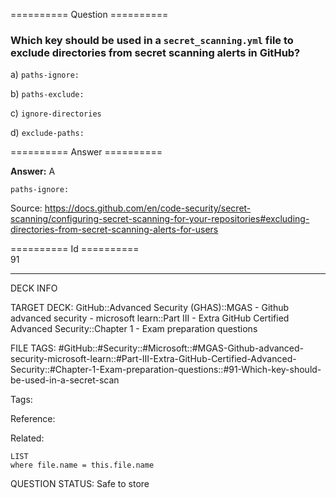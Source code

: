 ========== Question ==========  

### Which key should be used in a `secret_scanning.yml` file to exclude directories from secret scanning alerts in GitHub?

a) `paths-ignore:`

b) `paths-exclude:`

c) `ignore-directories`

d) `exclude-paths:`  

========== Answer ==========  

**Answer:** A

`paths-ignore:`

Source: https://docs.github.com/en/code-security/secret-scanning/configuring-secret-scanning-for-your-repositories#excluding-directories-from-secret-scanning-alerts-for-users

========== Id ==========  
91

---

DECK INFO

TARGET DECK: GitHub::Advanced Security (GHAS)::MGAS - Github advanced security - microsoft learn::Part III - Extra GitHub Certified Advanced Security::Chapter 1 - Exam preparation questions

FILE TAGS: #GitHub::#Security::#Microsoft::#MGAS-Github-advanced-security-microsoft-learn::#Part-III-Extra-GitHub-Certified-Advanced-Security::#Chapter-1-Exam-preparation-questions::#91-Which-key-should-be-used-in-a-secret-scan

Tags:

Reference:

Related:

```dataview
LIST
where file.name = this.file.name
```

QUESTION STATUS: Safe to store
